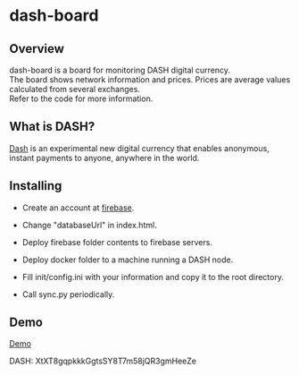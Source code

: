 # dash-board

## Overview
dash-board is a board for monitoring DASH digital currency.  
The board shows network information and prices.
Prices are average values calculated from several exchanges.  
Refer to the code for more information.

## What is DASH?
[Dash](https://github.com/dashpay/dash) is an experimental new digital currency that enables anonymous, instant payments to anyone, anywhere in the world.


## Installing

  * Create an account at [firebase](https://www.firebase.com/).  
  * Change "databaseUrl" in index.html.  
  * Deploy firebase folder contents to firebase servers.

  * Deploy docker folder to a machine running a DASH node.
  * Fill init/config.ini with your information and copy it to the root directory.
  * Call sync.py periodically.

## Demo

[Demo](https://dash-stats.firebaseapp.com)

DASH: XtXT8gqpkkkGgtsSY8T7m58jQR3gmHeeZe
